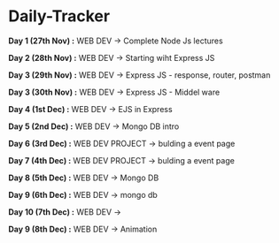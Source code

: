 # Daily-Tracker

**Day 1 (27th Nov) :**  WEB DEV -> Complete Node Js lectures 

**Day 2 (28th Nov) :**  WEB DEV -> Starting wiht Express JS 

**Day 3 (29th Nov) :**  WEB DEV -> Express JS - response, router, postman

**Day 3 (30th Nov) :**  WEB DEV -> Express JS - Middel ware

**Day 4 (1st Dec) :**  WEB DEV ->  EJS in Express 

**Day 5 (2nd Dec) :**  WEB DEV ->   Mongo DB intro 

**Day 6 (3rd Dec) :**  WEB DEV PROJECT ->   bulding a event page 

**Day 7 (4th Dec) :**  WEB DEV PROJECT ->   bulding a event page 

**Day 8 (5th Dec) :**  WEB DEV ->   Mongo DB 

**Day 9 (6th Dec) :**  WEB DEV ->   mongo db

**Day 10 (7th Dec) :**  WEB DEV ->   

**Day 9 (8th Dec) :**  WEB DEV ->   Animation
